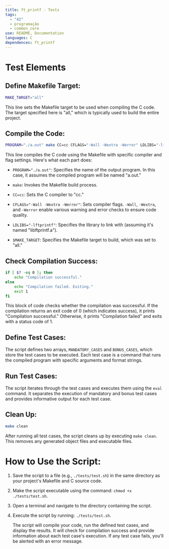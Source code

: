 ```yaml
---
title: ft_printf - Tests
tags:
  - "42"
  - programação
  - common_core
use: README, Documentation
languages: C
dependences: ft_printf
---
```



# Test Elements

## **Define Makefile Target**: 

   ```bash
   MAKE_TARGET="all"
   ```

   This line sets the Makefile target to be used when compiling the C code. The target specified here is "all," which is typically used to build the entire project.

## **Compile the Code**:

   ```bash
   PROGRAM="./a.out" make CC=cc CFLAGS="-Wall -Wextra -Werror" LDLIBS="-lftprintf" $MAKE_TARGET
   ```

   This line compiles the C code using the Makefile with specific compiler and flag settings. Here's what each part does:

   - `PROGRAM="./a.out"`: Specifies the name of the output program. In this case, it assumes the compiled program will be named "a.out."

   - `make`: Invokes the Makefile build process.

   - `CC=cc`: Sets the C compiler to "cc."

   - `CFLAGS="-Wall -Wextra -Werror"`: Sets compiler flags. `-Wall`, `-Wextra`, and `-Werror` enable various warning and error checks to ensure code quality.

   - `LDLIBS="-lftprintf"`: Specifies the library to link with (assuming it's named "libftprintf.a").

   - `$MAKE_TARGET`: Specifies the Makefile target to build, which was set to "all."

## **Check Compilation Success**:

   ```bash
   if [ $? -eq 0 ]; then
       echo "Compilation successful."
   else
       echo "Compilation failed. Exiting."
       exit 1
   fi
   ```

   This block of code checks whether the compilation was successful. If the compilation returns an exit code of 0 (which indicates success), it prints "Compilation successful." Otherwise, it prints "Compilation failed" and exits with a status code of 1.

## **Define Test Cases**:

   The script defines two arrays, `MANDATORY_CASES` and `BONUS_CASES`, which store the test cases to be executed. Each test case is a command that runs the compiled program with specific arguments and format strings.

## **Run Test Cases**:

   The script iterates through the test cases and executes them using the `eval` command. It separates the execution of mandatory and bonus test cases and provides informative output for each test case.

## **Clean Up**:

   ```bash
   make clean
   ```

   After running all test cases, the script cleans up by executing `make clean`. This removes any generated object files and executable files.

# **How to Use the Script**:

1. Save the script to a file (e.g., `./tests/test.sh`) in the same directory as your project's Makefile and C source code.

2. Make the script executable using the command: `chmod +x ./tests/test.sh`.

3. Open a terminal and navigate to the directory containing the script.

4. Execute the script by running: `./tests/test.sh`.

   The script will compile your code, run the defined test cases, and display the results. It will check for compilation success and provide information about each test case's execution. If any test case fails, you'll be alerted with an error message.